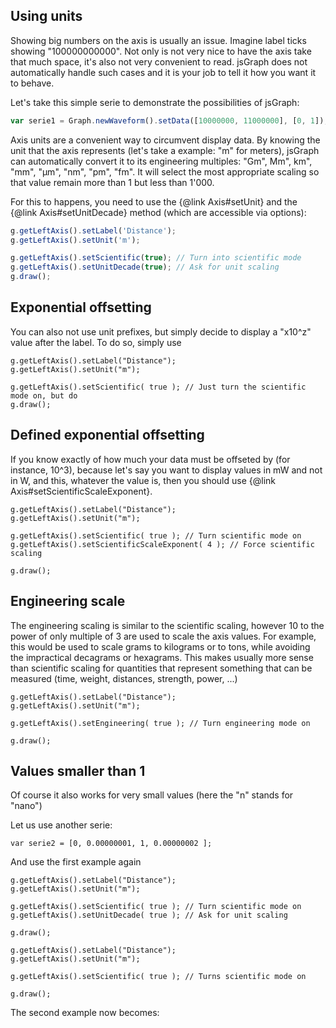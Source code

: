 <script>
	var serie1 = Graph.newWaveform().setData( [ 10000000, 11000000 ], [ 0, 1 ] );
</script>

## Using units

Showing big numbers on the axis is usually an issue. Imagine label ticks showing "100000000000". Not only is not very nice to have the axis take that much space, it's also not very convenient to read. jsGraph does not automatically handle such cases and it is your job to tell it how you want it to behave.

Let's take this simple serie to demonstrate the possibilities of jsGraph:

```javascript
var serie1 = Graph.newWaveform().setData([10000000, 11000000], [0, 1]);
```

Axis units are a convenient way to circumvent display data. By knowing the unit that the axis represents (let's take a example: "m" for meters), jsGraph can automatically convert it to its engineering multiples: "Gm", Mm", km", "mm", "&mu;m", "nm", "pm", "fm". It will select the most appropriate scaling so that value remain more than 1 but less than 1'000.

For this to happens, you need to use the {@link Axis#setUnit} and the {@link Axis#setUnitDecade} method (which are accessible via options):

```javascript
g.getLeftAxis().setLabel('Distance');
g.getLeftAxis().setUnit('m');

g.getLeftAxis().setScientific(true); // Turn into scientific mode
g.getLeftAxis().setUnitDecade(true); // Ask for unit scaling
g.draw();
```

<div id="example-1" class="jsgraph-example"></div>
<script>

var g = new Graph("example-1") // Creates a new graph

g.resize( 400, 300 ); // Resizes the graph

g.newSerie() // Creates a new seire
.autoAxis() // Assigns automatic axes to the serie
.setWaveform( serie1 ); // Assigns the data to the serie

g.getLeftAxis().setLabel("Distance");
g.getLeftAxis().setUnit("m");
g.getLeftAxis().setUnitDecade( true );
g.getLeftAxis().setScientific( true );

g.draw();
</script>

## Exponential offsetting

You can also not use unit prefixes, but simply decide to display a "x10^z" value after the label. To do so, simply use

```
g.getLeftAxis().setLabel("Distance");
g.getLeftAxis().setUnit("m");

g.getLeftAxis().setScientific( true ); // Just turn the scientific mode on, but do
g.draw();
```

<div id="example-2" class="jsgraph-example"></div>
<script>

var serie1 = Graph.newWaveform().setData( [ 10000000, 11000000 ], [ 0, 1 ] );
var g = new Graph("example-2") // Creates a new graph

g.resize( 400, 300 ); // Resizes the graph

g.newSerie() // Creates a new seire
.autoAxis() // Assigns automatic axes to the serie
.setWaveform( serie1 ); // Assigns the data to the serie

g.getLeftAxis().setLabel("Distance");
g.getLeftAxis().setUnit("m");
g.getLeftAxis().setScientific( true );

g.draw();
</script>

## Defined exponential offsetting

If you know exactly of how much your data must be offseted by (for instance, 10^3), because let's say you want to display values in mW and not in W, and this, whatever the value is, then you should use {@link Axis#setScientificScaleExponent}.

```
g.getLeftAxis().setLabel("Distance");
g.getLeftAxis().setUnit("m");

g.getLeftAxis().setScientific( true ); // Turn scientific mode on
g.getLeftAxis().setScientificScaleExponent( 4 ); // Force scientific scaling

g.draw();
```

<div id="example-3" class="jsgraph-example"></div>
<script>

var serie1 = Graph.newWaveform().setData( [ 10000000, 11000000 ], [ 0, 1 ] );
var g = new Graph("example-3") // Creates a new graph

g.resize( 400, 300 ); // Resizes the graph

g.newSerie() // Creates a new seire
.autoAxis() // Assigns automatic axes to the serie
.setWaveform( serie1 ); // Assigns the data to the serie

g.getLeftAxis().setLabel("Distance");
g.getLeftAxis().setUnit("m");

g.getLeftAxis().setScientific( true ); // Turn scientific mode on
g.getLeftAxis().setScientificScaleExponent( 4 ); // Force scientific scaling

g.draw();
</script>

## Engineering scale

The engineering scaling is similar to the scientific scaling, however 10 to the power of only multiple of 3 are used to scale the axis values. For example, this would be used to scale grams to kilograms or to tons, while avoiding the impractical decagrams or hexagrams. This makes usually more sense than scientific scaling for quantities that represent something that can be measured (time, weight, distances, strength, power, ...)

```
g.getLeftAxis().setLabel("Distance");
g.getLeftAxis().setUnit("m");

g.getLeftAxis().setEngineering( true ); // Turn engineering mode on

g.draw();
```

<div id="example-3-2" class="jsgraph-example"></div>
<script>

var g = new Graph("example-3-2") // Creates a new graph

g.resize( 400, 300 ); // Resizes the graph

g.newSerie() // Creates a new seire
.autoAxis() // Assigns automatic axes to the serie
.setWaveform( serie1 ); // Assigns the data to the serie

g.getLeftAxis().setLabel("Distance");
g.getLeftAxis().setUnit("m");
g.getLeftAxis().setEngineering( true ); // Turns scientific mode on
g.draw();

</script>

<script>
	var serie1 = Graph.newWaveform().setData( [ 0.00000001, 0.00000002 ], [ 0, 1 ] );
</script>

## Values smaller than 1

Of course it also works for very small values (here the "n" stands for "nano")

Let us use another serie:

```
var serie2 = [0, 0.00000001, 1, 0.00000002 ];
```

And use the first example again

```
g.getLeftAxis().setLabel("Distance");
g.getLeftAxis().setUnit("m");

g.getLeftAxis().setScientific( true ); // Turn scientific mode on
g.getLeftAxis().setUnitDecade( true ); // Ask for unit scaling

g.draw();
```

<div id="example-4" class="jsgraph-example"></div>
<script>

var g = new Graph("example-4") // Creates a new graph

g.resize( 400, 300 ); // Resizes the graph

g.newSerie() // Creates a new seire
.autoAxis() // Assigns automatic axes to the serie
.setWaveform( serie1 ); // Assigns the data to the serie

g.getLeftAxis().setLabel("Distance");
g.getLeftAxis().setUnit("m");

g.getLeftAxis().setScientific( true ); // Turns scientific mode on
g.getLeftAxis().setUnitDecade( true ); // Ask for unit scaling

g.draw();
</script>

```
g.getLeftAxis().setLabel("Distance");
g.getLeftAxis().setUnit("m");

g.getLeftAxis().setScientific( true ); // Turns scientific mode on

g.draw();
```

The second example now becomes:

<div id="example-5" class="jsgraph-example"></div>
<script>

var g = new Graph("example-5") // Creates a new graph

g.resize( 400, 300 ); // Resizes the graph

g.newSerie() // Creates a new seire
.autoAxis() // Assigns automatic axes to the serie
.setWaveform( serie1 ); // Assigns the data to the serie

g.getLeftAxis().setLabel("Distance");
g.getLeftAxis().setUnit("m");
g.getLeftAxis().setScientific( true );

g.draw();
</script>

